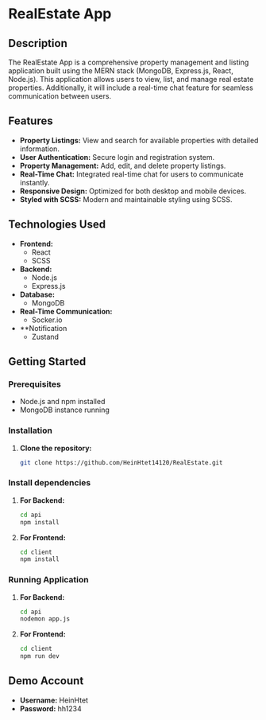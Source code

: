 # RealEstate App

## Description
The RealEstate App is a comprehensive property management and listing application built using the MERN stack (MongoDB, Express.js, React, Node.js). This application allows users to view, list, and manage real estate properties. Additionally, it will include a real-time chat feature for seamless communication between users.

## Features
- **Property Listings:** View and search for available properties with detailed information.
- **User Authentication:** Secure login and registration system.
- **Property Management:** Add, edit, and delete property listings.
- **Real-Time Chat:** Integrated real-time chat for users to communicate instantly.
- **Responsive Design:** Optimized for both desktop and mobile devices.
- **Styled with SCSS:** Modern and maintainable styling using SCSS.

## Technologies Used
- **Frontend:**
  - React
  - SCSS
- **Backend:**
  - Node.js
  - Express.js
- **Database:**
  - MongoDB
- **Real-Time Communication:**
  - Socker.io
- **Notification
  - Zustand

## Getting Started
### Prerequisites
- Node.js and npm installed
- MongoDB instance running

### Installation
1. **Clone the repository:**
   ```sh
   git clone https://github.com/HeinHtet14120/RealEstate.git
   
### Install dependencies
1. **For Backend:**
   ```sh
   cd api
   npm install
   
2. **For Frontend:**
   ```sh
   cd client
   npm install

### Running Application
1. **For Backend:**
   ```sh
   cd api
   nodemon app.js
   
2. **For Frontend:**
   ```sh
   cd client
   npm run dev
## Demo Account
- **Username:** HeinHtet
- **Password:** hh1234

